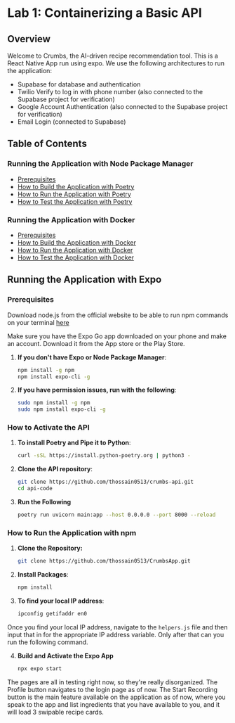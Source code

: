 # Lab 1: Containerizing a Basic API

## Overview 

Welcome to Crumbs, the AI-driven recipe recommendation tool. This is a React Native App run using expo. We use the following architectures to run the application:

- Supabase for database and authentication
- Twilio Verify to log in with phone number (also connected to the Supabase project for verification)
- Google Account Authentication (also connected to the Supabase project for verification)
- Email Login (connected to Supabase)


## Table of Contents

### Running the Application with Node Package Manager
- [Prerequisites](#node-package-manager-prerequisites)
- [How to Build the Application with Poetry](#how-to-build-the-application-with-poetry)
- [How to Run the Application with Poetry](#how-to-run-the-application-with-poetry)
- [How to Test the Application with Poetry](#how-to-test-the-application-with-poetry)

### Running the Application with Docker
- [Prerequisites](#docker-prerequisites)
- [How to Build the Application with Docker](#how-to-build-the-application-with-docker)
- [How to Run the Application with Docker](#how-to-run-the-application-with-docker)
- [How to Test the Application with Docker](#how-to-test-the-application-with-docker)

## Running the Application with Expo

### Prerequisites

Download node.js from the official website to be able to run npm commands on your terminal [here](https://nodejs.org/en)

Make sure you have the Expo Go app downloaded on your phone and make an account. Download it from the App store or the Play Store.

1. **If you don't have Expo or Node Package Manager**:
    ```bash
    npm install -g npm
    npm install expo-cli -g

2. **If you have permission issues, run with the following**:
    ```bash
    sudo npm install -g npm
    sudo npm install expo-cli -g

### How to Activate the API

1. **To install Poetry and Pipe it to Python**:
    ```bash
    curl -sSL https://install.python-poetry.org | python3 -


2. **Clone the API repository**:
    ```bash
    git clone https://github.com/thossain0513/crumbs-api.git
    cd api-code


3. **Run the Following**
    ```bash
    poetry run uvicorn main:app --host 0.0.0.0 --port 8000 --reload


### How to Run the Application with npm

1. **Clone the Repository:**
   ```bash
   git clone https://github.com/thossain0513/CrumbsApp.git

2. **Install Packages**:
    ```bash
    npm install

3. **To find your local IP address**:
    ```bash
    ipconfig getifaddr en0

Once you find your local IP address, navigate to the `helpers.js` file and then input that in for the appropriate IP address variable. Only after that can you run the following command.

4. **Build and Activate the Expo App**
   ```bash
   npx expo start

The pages are all in testing right now, so they're really disorganized. The Profile button navigates to the login page as of now. The Start Recording button is the main feature available on the
application as of now, where you speak to the app and list ingredients that you have available to you, and it will load 3 swipable recipe cards.